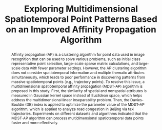 ---
pages: "1988"
keywords: ['affinity propagation', ' Davies-Bouldin index', ' Gaussian kernel function', ' spatial clustering', ' trajectory points']
authors: ['Cui, Haifu ', ' Wu, Liang ', ' He, Zhanjun ', ' Hu, Sheng ', ' Ma, Kai ', ' Yin, Li ', ' Tao, Liufeng']
publication: "International Journal of Environmental Research and Public Health"
number: "11"
abstract: "Affinity propagation (AP) is a clustering algorithm for point data used in image recognition that can be used to solve various problems, such as initial class representative point selection, large-scale sparse matrix calculations, and large-scale data with fewer parameter settings. However, the AP clustering algorithm does not consider spatiotemporal information and multiple thematic attributes simultaneously, which leads to poor performance in discovering patterns from massive spatiotemporal points (e.g., trajectory points). To resolve this issue, a multidimensional spatiotemporal affinity propagation (MDST-AP) algorithm is proposed in this study. First, the similarity of spatial and nonspatial attributes is measured in Gaussian kernel space instead of Euclidean space, which helps address the multidimensional linear inseparability problem. Then, the Davies-Bouldin (DB) index is applied to optimize the parameter value of the MDST-AP algorithm, which is applied to analyze road congestion in Beijing via taxi trajectories. Experiments on different datasets and algorithms indicated that the MDST-AP algorithm can process multidimensional spatiotemporal data points faster and more effectively."
doi: "10.3390/ijerph16111988"
links:
 - name: url
   link: https://www.mdpi.com/1660-4601/16/11/1988)
copyright: "http://creativecommons.org/licenses/by/3.0/"
volume: "16"
title: "Exploring Multidimensional Spatiotemporal Point Patterns Based on an Improved Affinity Propagation Algorithm"
ENTRYTYPE: "article"
enableToc: False
enableWhoami: True
pinned: False
publishDate: "2019-01-01"
---